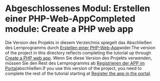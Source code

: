 # <a name="completed-module-create-a-php-web-app"></a><span data-ttu-id="6c194-101">Abgeschlossenes Modul: Erstellen einer PHP-Web-App</span><span class="sxs-lookup"><span data-stu-id="6c194-101">Completed module: Create a PHP web app</span></span>

<span data-ttu-id="6c194-102">Die Version des Projekts in diesem Verzeichnis spiegelt das Abschließen des Lernprogramms durch [Erstellen einer PHP-Web-App](https://docs.microsoft.com/graph/training/php-tutorial?tutorial-step=1)wider.</span><span class="sxs-lookup"><span data-stu-id="6c194-102">The version of the project in this directory reflects completing the tutorial up through [Create a PHP web app](https://docs.microsoft.com/graph/training/php-tutorial?tutorial-step=1).</span></span> <span data-ttu-id="6c194-103">Wenn Sie diese Version des Projekts verwenden, müssen Sie den Rest des Lernprogramms ab [Registrieren der APP im Portal](https://docs.microsoft.com/graph/training/php-tutorial?tutorial-step=2)abschließen.</span><span class="sxs-lookup"><span data-stu-id="6c194-103">If you use this version of the project, you need to complete the rest of the tutorial starting at [Register the app in the portal](https://docs.microsoft.com/graph/training/php-tutorial?tutorial-step=2).</span></span>